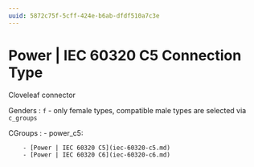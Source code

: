 ```yaml
---
uuid: 5872c75f-5cff-424e-b6ab-dfdf510a7c3e
---
```

# Power | IEC 60320 C5 Connection Type

Cloveleaf connector

Genders
: `f` - only female types, compatible male types are selected via `c_groups`

CGroups
:   - power_c5:

        - [Power | IEC 60320 C5](iec-60320-c5.md)
        - [Power | IEC 60320 C6](iec-60320-c6.md)
